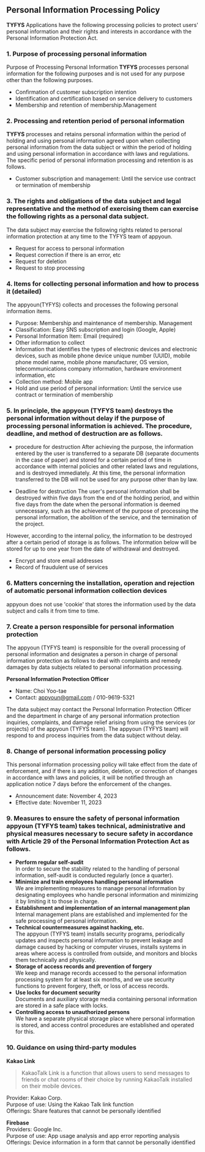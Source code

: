 ## Personal Information Processing Policy

**TYFYS** Applications have the following processing policies to protect users' personal information and their rights and interests in accordance with the Personal Information Protection Act.

### 1. Purpose of processing personal information

Purpose of Processing Personal Information **TYFYS** processes personal information for the following purposes and is not used for any purpose other than the following purposes.

- Confirmation of customer subscription intention
- Identification and certification based on service delivery to customers
- Membership and retention of membership.Management

### 2. Processing and retention period of personal information

**TYFYS** processes and retains personal information within the period of holding and using personal information agreed upon when collecting personal information from the data subject or within the period of holding and using personal information in accordance with laws and regulations.
The specific period of personal information processing and retention is as follows.

- Customer subscription and management: Until the service use contract or termination of membership

### 3. The rights and obligations of the data subject and legal representative and the method of exercising them can exercise the following rights as a personal data subject.

The data subject may exercise the following rights related to personal information protection at any time to the TYFYS team of appyoun.

- Request for access to personal information
- Request correction if there is an error, etc
- Request for deletion
- Request to stop processing

### 4. Items for collecting personal information and how to process it (detailed)

The appyoun(TYFYS) collects and processes the following personal information items.

- Purpose: Membership and maintenance of membership. Management
- Classification: Easy SNS subscription and login (Google, Apple)
- Personal Information Item: Email (required)
- Other information to collect
- Information that identifies the types of electronic devices and electronic devices, such as mobile phone device unique number (UUID), mobile phone model name, mobile phone manufacturer, OS version, telecommunications company information, hardware environment information, etc
- Collection method: Mobile app
- Hold and use period of personal information: Until the service use contract or termination of membership

### 5. In principle, the appyoun (TYFYS team) destroys the personal information without delay if the purpose of processing personal information is achieved. The procedure, deadline, and method of destruction are as follows.

- procedure for destruction
  After achieving the purpose, the information entered by the user is transferred to a separate DB (separate documents in the case of paper) and stored for a certain period of time in accordance with internal policies and other related laws and regulations, and is destroyed immediately. At this time, the personal information transferred to the DB will not be used for any purpose other than by law.

- Deadline for destruction
  The user's personal information shall be destroyed within five days from the end of the holding period, and within five days from the date when the personal information is deemed unnecessary, such as the achievement of the purpose of processing the personal information, the abolition of the service, and the termination of the project.

However, according to the internal policy, the information to be destroyed after a certain period of storage is as follows.
The information below will be stored for up to one year from the date of withdrawal and destroyed.

- Encrypt and store email addresses
- Record of fraudulent use of services

### 6. Matters concerning the installation, operation and rejection of automatic personal information collection devices

appyoun does not use 'cookie' that stores the information used by the data subject and calls it from time to time.

### 7. Create a person responsible for personal information protection

The appyoun (TYFYS team) is responsible for the overall processing of personal information and designates a person in charge of personal information protection as follows to deal with complaints and remedy damages by data subjects related to personal information processing.

**Personal Information Protection Officer**

- Name: Choi Yoo-tae
- Contact: appyoun@gmail.com / 010-9619-5321

The data subject may contact the Personal Information Protection Officer and the department in charge of any personal information protection inquiries, complaints, and damage relief arising from using the services (or projects) of the appyoun (TYFYS team). The appyoun (TYFYS team) will respond to and process inquiries from the data subject without delay.

### 8. Change of personal information processing policy

This personal information processing policy will take effect from the date of enforcement, and if there is any addition, deletion, or correction of changes in accordance with laws and policies, it will be notified through an application notice 7 days before the enforcement of the changes.

- Announcement date: November 4, 2023
- Effective date: November 11, 2023

### 9. Measures to ensure the safety of personal information appyoun (TYFYS team) takes technical, administrative and physical measures necessary to secure safety in accordance with Article 29 of the Personal Information Protection Act as follows.

- **Perform regular self-audit**
  </br>In order to secure the stability related to the handling of personal information, self-audit is conducted regularly (once a quarter).
- **Minimize and train employees handling personal information**
  </br>We are implementing measures to manage personal information by designating employees who handle personal information and minimizing it by limiting it to those in charge.
- **Establishment and implementation of an internal management plan**
  </br>Internal management plans are established and implemented for the safe processing of personal information.
- **Technical countermeasures against hacking, etc.**
  </br> The appyoun (TYFYS team) installs security programs, periodically updates and inspects personal information to prevent leakage and damage caused by hacking or computer viruses, installs systems in areas where access is controlled from outside, and monitors and blocks them technically and physically.
- **Storage of access records and prevention of forgery**
  </br>We keep and manage records accessed to the personal information processing system for at least six months, and we use security functions to prevent forgery, theft, or loss of access records.
- **Use locks for document security**
  </br>Documents and auxiliary storage media containing personal information are stored in a safe place with locks.
- **Controlling access to unauthorized persons**
  </br>We have a separate physical storage place where personal information is stored, and access control procedures are established and operated for this.

### 10. Guidance on using third-party modules

**Kakao Link**</br>

> KakaoTalk Link is a function that allows users to send messages to friends or chat rooms of their choice by running KakaoTalk installed on their mobile devices.

Provider: Kakao Corp.</br>
Purpose of use: Using the Kakao Talk link function </br>
Offerings: Share features that cannot be personally identified

**Firebase** </br>
Providers: Google Inc. </br>
Purpose of use: App usage analysis and app error reporting analysis </br>
Offerings: Device information in a form that cannot be personally identified
